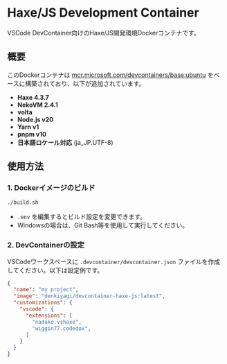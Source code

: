 # Haxe/JS Development Container

VSCode DevContainer向けのHaxe/JS開発環境Dockerコンテナです。

## 概要

このDockerコンテナは [mcr.microsoft.com/devcontainers/base:ubuntu](https://github.com/devcontainers/images/tree/main/src/base-ubuntu) をベースに構築されており、以下が追加されています。

- **Haxe 4.3.7**
- **NekoVM 2.4.1**
- **volta**
- **Node.js v20**
- **Yarn v1**
- **pnpm v10**
- **日本語ロケール対応** (ja_JP.UTF-8)

## 使用方法

### 1. Dockerイメージのビルド

```bash
./build.sh
```

* `.env` を編集するとビルド設定を変更できます。
* Windowsの場合は、Git Bash等を使用して実行してください。

### 2. DevContainerの設定

VSCodeワークスペースに `.devcontainer/devcontainer.json` ファイルを作成してください。以下は設定例です。

```json
{
  "name": "my project",
  "image": "denkiyagi/devcontainer-haxe-js:latest",
  "customizations": {
    "vscode": {
      "extensions": [
        "nadako.vshaxe",
        "wiggin77.codedox",
      ]
    }
  }
}
```
